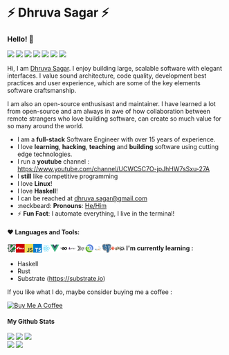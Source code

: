 # :zap: Dhruva Sagar :zap:

### Hello! :wave:

<a href="https://twitter.com/intent/follow?screen_name=dhruvasagar"><img src="https://www.flaticon.com/svg/static/icons/svg/174/174876.svg" width="22"></a>
<a href="https://www.linkedin.com/in/dhruvasagar"><img src="https://www.flaticon.com/svg/static/icons/svg/174/174857.svg" width="22"></a>
<a href="mailto:dhruva.sagar@gmail.com"><img src="https://www.flaticon.com/svg/static/icons/svg/646/646187.svg" width="22"></a>
<a href="https://www.facebook.com/dhruvasagar.ds"><img src="https://www.flaticon.com/svg/static/icons/svg/733/733547.svg" width="22"></a>
<a href="https://t.me/dhruvasagar"><img src="https://www.flaticon.com/svg/static/icons/svg/1532/1532545.svg" width="22"></a>
<a href="https://www.instagram.com/dhruva.sagar"><img src="https://www.flaticon.com/svg/static/icons/svg/174/174855.svg" width="22"></a>
![](http://visitor-badge.glitch.me/badge?page_id=dhruvasagar.dhruvasagar)

Hi, I am [Dhruva Sagar](https://dhruvasagar.dev). I enjoy building large,
scalable software with elegant interfaces. I value sound architecture, code
quality, development best practices and user experience, which are some of the
key elements software craftsmanship.

I am also an open-source enthusisast and maintainer. I have learned a lot from
open-source and am always in awe of how collaboration between remote strangers
who love building software, can create so much value for so many around the
world.

* I am a **full-stack** Software Engineer with over 15 years of experience.
* I love **learning**, **hacking**, **teaching** and **building** software
  using cutting edge technologies.
* I run a **youtube** channel :
  https://www.youtube.com/channel/UCWC5C7O-jpJhHW7sSxu-27A
* I **still** like competitive programming
* I love **Linux**!
* I love **Haskell**!
* I can be reached at [dhruva.sagar@gmail.com](mailto:dhruva.sagar@gmail.com)
* :neckbeard: **Pronouns**: [He/Him](https://pronouns.is/he)
* :zap: **Fun Fact**: I automate everything, I live in the terminal!

#### :heart: Languages and Tools:

<img align="left" height=20 src="https://raw.githubusercontent.com/github/explore/main/topics/vim/vim.png">
<img align="left" height=20 src="https://raw.githubusercontent.com/github/explore/main/topics/rails/rails.png">
<img align="left" height=20 src="https://raw.githubusercontent.com/github/explore/main/topics/javascript/javascript.png">
<img align="left" height=20 src="https://raw.githubusercontent.com/github/explore/main/topics/typescript/typescript.png">
<img align="left" height=20 src="https://raw.githubusercontent.com/github/explore/main/topics/react/react.png">
<img align="left" height=20 src="https://raw.githubusercontent.com/github/explore/main/topics/vue/vue.png">
<img align="left" height=20 style="background-color: white;" src="https://raw.githubusercontent.com/github/explore/main/topics/go/go.png">
<img align="left" height=20 style="background-color: white;" src="https://raw.githubusercontent.com/github/explore/main/topics/elixir/elixir.png">
<img align="left" height=20 src="https://raw.githubusercontent.com/github/explore/main/topics/haskell/haskell.png">
<img align="left" height=20 src="https://raw.githubusercontent.com/github/explore/main/topics/clojure/clojure.png">
<img align="left" height=20 src="https://raw.githubusercontent.com/github/explore/main/topics/mysql/mysql.png">
<img align="left" height=20 src="https://raw.githubusercontent.com/github/explore/main/topics/postgresql/postgresql.png">
<img align="left" height=20 src="https://raw.githubusercontent.com/github/explore/main/topics/git/git.png">

#### :boom: I'm currently learning :

* Haskell
* Rust
* Substrate (https://substrate.io)

If you like what I do, maybe consider buying me a coffee :

<a href="https://www.buymeacoffee.com/dhruvasagar" target="_blank"><img src="https://cdn.buymeacoffee.com/buttons/v2/default-red.png" alt="Buy Me A Coffee" width="150" ></a>

#### My Github Stats

<img src="https://github-profile-trophy.vercel.app/?username=dhruvasagar&theme=onedark&column=3&margin-w=15&margin-h=15">

<img src="https://github-readme-streak-stats.herokuapp.com/?user=dhruvasagar&theme=tokyonight">
<img src="https://github-readme-stats.vercel.app/api?username=dhruvasagar&show_icons=true&hide_border=true&theme=tokyonight">

<br/>
<img src="https://github-readme-stats.vercel.app/api/top-langs/?username=dhruvasagar&layout=compact&theme=tokyonight">

<img src="https://activity-graph.herokuapp.com/graph?username=dhruvasagar">
